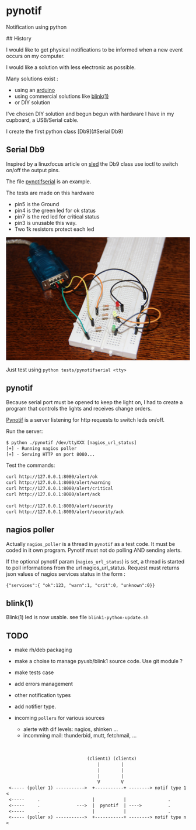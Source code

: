 # pynotif

Notification using python

## History

I would like to get physical notifications to be informed when a new event
occurs on my computer.

I would like a solution with less electronic as possible.


Many solutions exist :

- using an [arduino](https://www.arduino.cc/en/Main/arduinoBoardNano)
- using commercial solutions like [blink(1)](http://blink1.thingm.com/)
- or DIY solution

I've chosen DIY solution and begun begun with hardware I have in my cupboard,
a USB/Serial cable.

I create the first python class [Db9](#Serial Db9)

## Serial Db9

Inspired by a linuxfocus article on [sled](http://linuxfocus.org/English/January2001/article186.shtml)
the Db9 class use ioctl to switch on/off the output pins.

The file [pynotifserial](tests/pynotifserial) is an example.


The tests are made on this hardware

- pin5 is the Ground
- pin4 is the green led for ok status
- pin7 is the red led for critical status
- pin3 is unusable this way.
- Two 1k resistors protect each led


![Db9 test hardware](images/pyserialnotify_hw_test.png)



Just test using `python tests/pynotifserial <tty>`

## pynotif

Because serial port must be opened to keep the light on, I had to create a
program that controls the lights and receives change orders.

[Pynotif](pynotif) is a server listening for http requests to switch leds on/off.

Run the server:
```
$ python ./pynotif /dev/ttyXXX [nagios_url_status]
[+] - Running nagios poller
[+] - Serving HTTP on port 8080...
```

Test the commands:

```
curl http://127.0.0.1:8080/alert/ok
curl http://127.0.0.1:8080/alert/warning
curl http://127.0.0.1:8080/alert/critical
curl http://127.0.0.1:8080/alert/ack

curl http://127.0.0.1:8080/alert/security
curl http://127.0.0.1:8080/alert/security/ack
```


## nagios poller

Actually `nagios_poller` is a thread in `pynotif` as a test code. It must be coded
in it own program. Pynotif must not do polling AND sending alerts.

If the optional pynotif param (`nagios_url_status`) is set, a thread is started to
poll informations from the url nagios_url_status. Request must returns json values
of nagios services status in the form :
```
{"services":{ "ok":123, "warn":1, "crit":0, "unknown":0}}
```

## blink(1)

Blink(1) led is now usable. see file `blink1-python-update.sh`

## TODO

- make rh/deb packaging
- make a choise to manage pyusb/blink1 source code. Use git module ?
- make tests case
- add errors management
- other notification types
- add notifier type.
- incoming `pollers` for various sources

  - alerte with dif levels: nagios, shinken ...
  - incomming mail: thunderbid, mutt, fetchmail,  ...



```


                               (client1) (clientx)
                                   |        |
                                   |        |
                                   |        |
                                   V        V
 <----- (poller 1) ----------->  +-----------+ --------> notif type 1 <
 <-----     .                    |           |                .
 <-----     .              --->  |  pynotif  | ---->          .
 <-----     .                    |           |                .
 <----- (poller x) ----------->  +-----------+ --------> notif type n <


```
